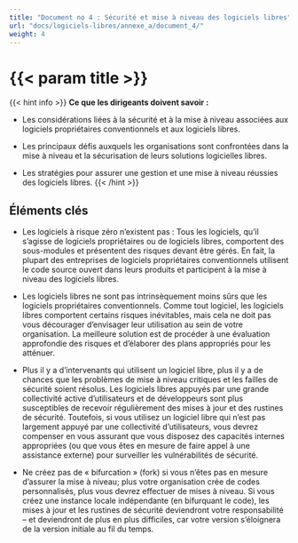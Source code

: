 ```yaml
---
title: "Document no 4 : Sécurité et mise à niveau des logiciels libres"
url: "docs/logiciels-libres/annexe_a/document_4/"
weight: 4
---
```


# {{< param title >}}

{{< hint info >}}
**Ce que les dirigeants doivent savoir :**

- Les considérations liées à la sécurité et à la mise à niveau associées aux logiciels propriétaires conventionnels et aux logiciels libres.

- Les principaux défis auxquels les organisations sont confrontées dans la mise à niveau et la sécurisation de leurs solutions logicielles libres.

- Les stratégies pour assurer une gestion et une mise à niveau réussies des logiciels libres.
{{< /hint >}}

## Éléments clés

- Les logiciels à risque zéro n’existent pas : Tous les logiciels, qu’il s’agisse de logiciels propriétaires ou de logiciels libres, comportent des sous-modules et présentent des risques devant être gérés. En fait, la plupart des entreprises de logiciels propriétaires conventionnels utilisent le code source ouvert dans leurs produits et participent à la mise à niveau des logiciels libres.

- Les logiciels libres ne sont pas intrinsèquement moins sûrs que les logiciels propriétaires conventionnels. Comme tout logiciel, les logiciels libres comportent certains risques inévitables, mais cela ne doit pas vous décourager d’envisager leur utilisation au sein de votre organisation. La meilleure solution est de procéder à une évaluation approfondie des risques et d’élaborer des plans appropriés pour les atténuer.

- Plus il y a d’intervenants qui utilisent un logiciel libre, plus il y a de chances que les problèmes de mise à niveau critiques et les failles de sécurité soient résolus. Les logiciels libres appuyés par une grande collectivité active d’utilisateurs et de développeurs sont plus susceptibles de recevoir régulièrement des mises à jour et des rustines de sécurité. Toutefois, si vous utilisez un logiciel libre qui n’est pas largement appuyé par une collectivité d’utilisateurs, vous devrez compenser en vous assurant que vous disposez des capacités internes appropriées (ou que vous êtes en mesure de faire appel à une assistance externe) pour surveiller les vulnérabilités de sécurité.

- Ne créez pas de « bifurcation » (fork) si vous n’êtes pas en mesure d’assurer la mise à niveau; plus votre organisation crée de codes personnalisés, plus vous devrez effectuer de mises à niveau. Si vous créez une instance locale indépendante (en bifurquant le code), les mises à jour et les rustines de sécurité deviendront votre responsabilité – et deviendront de plus en plus difficiles, car votre version s’éloignera de la version initiale au fil du temps.
